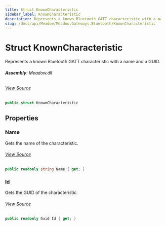 ```yaml
---
title: Struct KnownCharacteristic
sidebar_label: KnownCharacteristic
description: Represents a known Bluetooth GATT characteristic with a name and a GUID.
slug: /docs/api/Meadow/Meadow.Gateways.Bluetooth/KnownCharacteristic
---
```

# Struct KnownCharacteristic
Represents a known Bluetooth GATT characteristic with a name and a GUID.

###### **Assembly**: Meadow.dll
###### [View Source](https://github.com/WildernessLabs/Meadow.Core.git/blob/develop/source/Meadow.Core/Gateways/Bluetooth/KnownCharacteristic.cs#L8)
```csharp title="Declaration"
public struct KnownCharacteristic
```
## Properties
### Name
Gets the name of the characteristic.
###### [View Source](https://github.com/WildernessLabs/Meadow.Core.git/blob/develop/source/Meadow.Core/Gateways/Bluetooth/KnownCharacteristic.cs#L13)
```csharp title="Declaration"
public readonly string Name { get; }
```
### Id
Gets the GUID of the characteristic.
###### [View Source](https://github.com/WildernessLabs/Meadow.Core.git/blob/develop/source/Meadow.Core/Gateways/Bluetooth/KnownCharacteristic.cs#L18)
```csharp title="Declaration"
public readonly Guid Id { get; }
```
